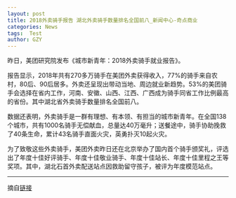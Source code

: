 ```yaml
---
layout: post
title: 2018外卖骑手报告 湖北外卖骑手数量排名全国前八_新闻中心-奇点商业
categories: News
tags:  Test
author: GZY
---
```


昨日，美团研究院发布《城市新青年：2018外卖骑手就业报告》。

报告显示，2018年共有270多万骑手在美团外卖获得收入，77%的骑手来自农村，80后、90后居多。外卖还呈现出带动当地、周边就业新趋势。53%的美团骑手会选择在省内工作，河南、安徽、山西、江西、广西成为骑手同省工作比例最高的省份。其中湖北省外卖骑手数量排名全国前八。

数据还表明，外卖骑手是一群有理想、有本领、有担当的城市新青年。在全国138个城市，共有1000名骑手无偿献血，总量达40万毫升；送餐途中，骑手协助挽救了40条生命，累计43名骑手直面火灾，英勇扑灭10起火灾。

为了致敬这些外卖骑手，美团外卖昨日还在北京举办了国内首个骑手颁奖礼，评选出了年度十佳好评骑手、年度十佳敬业骑手、年度十佳站长、年度十佳里程之王等奖项。其中，湖北石首外卖配送站点因救助留守孩子，被评为年度模范站点。

*****

摘自[链接](http://wuhan.iqidian.com/news/hangye/2019_01_18-51844946_0.html)